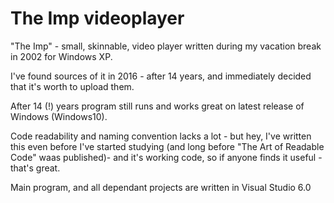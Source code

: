 # The Imp videoplayer
"The Imp" - small, skinnable, video player written during my vacation break in 2002 for Windows XP. 

I've found sources of it in 2016 - after 14 years, and immediately decided that it's worth to upload them. 

After 14 (!) years program still runs and works great on latest release of Windows (Windows10).

Code readability and naming convention lacks a lot - but hey, I've written this even before I've started studying (and long before "The Art of Readable Code" waas published)- and it's working code, so if anyone finds it useful - that's great.

Main program, and all dependant projects are written in Visual Studio 6.0 
